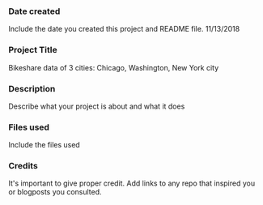 ### Date created
Include the date you created this project and README file.
11/13/2018
### Project Title
Bikeshare data of 3 cities: Chicago, Washington, New York city

### Description
Describe what your project is about and what it does

### Files used
Include the files used

### Credits
It's important to give proper credit. Add links to any repo that inspired you or blogposts you consulted.
